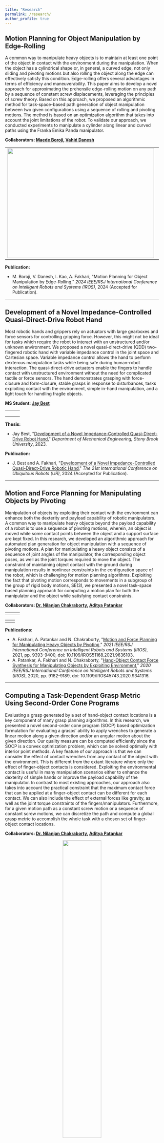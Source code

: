 ```yaml
---
title: "Research"
permalink: /research/
author_profile: true
---
```


## Motion Planning for Object Manipulation by Edge-Rolling
A common way to manipulate heavy objects is to maintain at least one point of the object in contact with the environment during the manipulation. When the object has a cylindrical shape or, in general, a curved edge, not only sliding and pivoting motions but also rolling the object along the edge can effectively satisfy this condition. Edge-rolling offers several advantages in terms of efficiency and maneuverability. This paper aims to develop a novel approach for approximating the prehensile edge-rolling motion on any path by a sequence of constant screw displacements, leveraging the principles of screw theory. Based on this approach, we proposed an algorithmic method for task-space-based path generation of object manipulation between two given configurations using a sequence of rolling and pivoting motions. The method is based on an optimization algorithm that takes into account the joint limitations of the robot. To validate our approach, we conducted experiments to manipulate a cylinder along linear and curved paths using the Franka Emika Panda manipulator.

**Collaborators: [Maede Boroji](https://www.linkedin.com/in/maede-boroji-558ba51a5/), [Vahid Danesh](https://www.linkedin.com/in/vahid-danesh/)**

<table style="height:auto; width:auto;" cellspacing="0" cellpadding="0">
  <tr>
    <td><img src="https://raw.githubusercontent.com/aminfakhari/aminfakhari.github.io/master/_pages/research/EdgeRolling.png" width=480 height=360 alt=""></td>
    <td><img src="https://raw.githubusercontent.com/aminfakhari/aminfakhari.github.io/master/_pages/research/EdgeRolling_BackAndForthPath.gif" width=auto height=auto alt=""></td>
    <td><img src="https://raw.githubusercontent.com/aminfakhari/aminfakhari.github.io/master/_pages/research/EdgeRolling_FullCirclePath.gif" width=auto height=auto alt=""></td>
	<!---
	<td><img src="https://raw.githubusercontent.com/aminfakhari/aminfakhari.github.io/master/_pages/research/EdgeRolling_HalfCirclePath.gif" width=auto height=auto alt=""></td>
	--->
  </tr>
</table>

**Publication:**
- M. Boroji, V. Danesh, I. Kao, A. Fakhari, "Motion Planning for Object Manipulation by Edge-Rolling," *2024 IEEE/RSJ International Conference on Intelligent Robots and Systems (IROS)*, 2024 (Accepted for Publication).

<hr>

## Development of a Novel Impedance-Controlled Quasi-Direct-Drive Robot Hand
Most robotic hands and grippers rely on actuators with large gearboxes and force sensors for controlling gripping force. However, this might not be ideal for tasks which require the robot to interact with an unstructured and/or unknown environment. We proposed a novel quasi-direct-drive (QDD) two-fingered robotic hand with variable impedance control in the joint space and Cartesian space. Variable impedance control allows the hand to perform dexterous manipulation tasks while being safe during human-robot interaction. The quasi-direct-drive actuators enable the fingers to handle contact with unstructured environment without the need for complicated tactile or force sensors. The hand demonstrates grasping with force-closure and form-closure, stable grasps in response to disturbances, tasks exploiting contact with the environment, simple in-hand manipulation, and a light touch for handling fragile objects.

**MS Student: [Jay Best](https://www.linkedin.com/in/jay--best/)**

<table style="height:auto; width:auto;" cellspacing="0" cellpadding="0">
  <tr>
    <td><img src="https://raw.githubusercontent.com/aminfakhari/aminfakhari.github.io/master/_pages/research/In-Hand_Manipulation_RubberBall.gif" width=auto height=auto alt=""></td>
    <td><img src="https://raw.githubusercontent.com/aminfakhari/aminfakhari.github.io/master/_pages/research/Smack_and_Snatch_Egg.gif" width=auto height=auto alt=""></td>
	<td><img src="https://raw.githubusercontent.com/aminfakhari/aminfakhari.github.io/master/_pages/research/Picking_up_a_Coin.gif" width=auto height=auto alt=""></td>
  </tr>
  <tr>
    <td><img src="https://raw.githubusercontent.com/aminfakhari/aminfakhari.github.io/master/_pages/research/Grasp_in_Response_to_Disturbance.gif" width=auto height=auto alt=""></td>
    <td><img src="https://raw.githubusercontent.com/aminfakhari/aminfakhari.github.io/master/_pages/research/In-Hand_Manipulation_Pushing.gif" width=auto height=auto alt=""></td>
	<td><img src="https://raw.githubusercontent.com/aminfakhari/aminfakhari.github.io/master/_pages/research/Grasping_Egg.gif" width=auto height=auto alt=""></td>
  </tr>
  <tr>
    <td><img src="https://raw.githubusercontent.com/aminfakhari/aminfakhari.github.io/master/_pages/research/Opening_WaterBottle.gif" width=auto height=auto alt=""></td>
    <td><img src="https://raw.githubusercontent.com/aminfakhari/aminfakhari.github.io/master/_pages/research/FormClosure.gif" width=auto height=auto alt=""></td>
	<td><img src="https://raw.githubusercontent.com/aminfakhari/aminfakhari.github.io/master/_pages/research/Grasping_Card.gif" width=auto height=auto alt=""></td>
  </tr>
</table>

**Thesis:**
- Jay Best, "[Development of a Novel Impedance-Controlled Quasi-Direct-Drive Robot Hand](https://arxiv.org/pdf/2308.10409.pdf)," *Department of Mechanical Engineering, Stony Brook University*, 2023.

**Publication:**
- J. Best and A. Fakhari, "[Development of a Novel Impedance-Controlled Quasi-Direct-Drive Robotic Hand](https://arxiv.org/abs/2405.18730)," *The 21st International Conference on Ubiquitous Robots (UR)*, 2024 (Accepted for Publication).

<hr>

## Motion and Force Planning for Manipulating Objects by Pivoting
Manipulation of objects by exploiting their contact with the environment can enhance both the dexterity and payload capability of robotic manipulators. A common way to manipulate heavy objects beyond the payload capability of a robot is to use a sequence of pivoting motions, wherein, an object is moved while some contact points between the object and a support surface are kept fixed. In this research, we developed an algorithmic approach for automated plan generation for object manipulation with a sequence of pivoting motions. A plan for manipulating a heavy object consists of a sequence of joint angles of the manipulator, the corresponding object poses, as well as the joint torques required to move the object. The constraint of maintaining object contact with the ground during manipulation results in nonlinear constraints in the configuration space of the robot, which is challenging for motion planning algorithms. Exploiting the fact that pivoting motion corresponds to movements in a subgroup of the group of rigid body motions, SE(3), we presented a novel task-space based planning approach for computing a motion plan for both the manipulator and the object while satisfying contact constraints.

**Collaborators: [Dr. Nilanjan Chakraborty](https://me.stonybrook.edu/people/faculty/Chakraborty_Nilanjan.php), [Aditya Patankar](https://www.linkedin.com/in/adityapatankar/)**

<table style="height:auto; width:auto;" cellspacing="0" cellpadding="0">
  <tr>
    <td><img src="https://raw.githubusercontent.com/aminfakhari/aminfakhari.github.io/master/_pages/research/Manipulation_Pivoting.gif" width=auto height=auto alt=""></td>
    <td><img src="https://raw.githubusercontent.com/aminfakhari/aminfakhari.github.io/master/_pages/research/Cuboid.gif" width=auto height=auto alt=""></td>
    <td><img src="https://raw.githubusercontent.com/aminfakhari/aminfakhari.github.io/master/_pages/research/Cylinder.gif" width=auto height=auto alt=""></td>
  </tr>
</table>

<table style="height:auto; width:auto;" cellspacing="0" cellpadding="0">
  <tr>
    <td><img src="https://raw.githubusercontent.com/aminfakhari/aminfakhari.github.io/master/_pages/research/Panda_Cuboid.gif" width=auto height=auto alt=""></td>
    <td><img src="https://raw.githubusercontent.com/aminfakhari/aminfakhari.github.io/master/_pages/research/Panda_Cylinder.gif" width=auto height=auto alt=""></td>
  </tr>
</table>

**Publications:**
- A. Fakhari, A. Patankar and N. Chakraborty, "[Motion and Force Planning for Manipulating Heavy Objects by Pivoting](https://ieeexplore.ieee.org/document/9636103)," *2021 IEEE/RSJ International Conference on Intelligent Robots and Systems (IROS)*, 2021, pp. 9393-9400, doi: 10.1109/IROS51168.2021.9636103.
- A. Patankar, A. Fakhari and N. Chakraborty, "[Hand-Object Contact Force Synthesis for Manipulating Objects by Exploiting Environment](https://ieeexplore.ieee.org/document/9341316)," *2020 IEEE/RSJ International Conference on Intelligent Robots and Systems (IROS)*, 2020, pp. 9182-9189, doi: 10.1109/IROS45743.2020.9341316.

<hr>


## Computing a Task-Dependent Grasp Metric Using Second-Order Cone Programs
Evaluating a grasp generated by a set of hand-object contact locations is a key component of many grasp planning algorithms. In this research, we presented a novel second-order cone program (SOCP) based optimization formulation for evaluating a grasps’ ability to apply wrenches to generate a linear motion along a given direction and/or an angular motion about the given direction. Our quality measure can be computed efficiently since the SOCP is a convex optimization problem, which can be solved optimally with interior point methods. A key feature of our approach is that we can consider the effect of contact wrenches from any contact of the object with the environment. This is different from the extant literature where only the effect of finger-object contacts is considered. Exploiting the environmental contact is useful in many manipulation scenarios either to enhance the dexterity of simple hands or improve the payload capability of the manipulator. In contrast to most existing approaches, our approach also takes into account the practical constraint that the maximum contact force that can be applied at a finger-object contact can be different for each contact. We can also include the effect of external forces like gravity, as well as the joint torque constraints of the fingers/manipulators. Furthermore, for a given motion path as a constant screw motion or a sequence of constant screw motions, we can discretize the path and compute a global grasp metric to accomplish the whole task with a chosen set of finger-object contact locations.

**Collaborators: [Dr. Nilanjan Chakraborty](https://me.stonybrook.edu/people/faculty/Chakraborty_Nilanjan.php), [Aditya Patankar](https://www.linkedin.com/in/adityapatankar/)**

<center>
<img src="https://raw.githubusercontent.com/aminfakhari/aminfakhari.github.io/master/_pages/research/Examples.png" style="width: 50%; height: 50%;" alt="">
</center>

**Publication:**
- A. Fakhari, A. Patankar, J. Xie and N. Chakraborty, "[Computing a Task-Dependent Grasp Metric Using Second-Order Cone Programs](https://ieeexplore.ieee.org/document/9636197)," *2021 IEEE/RSJ International Conference on Intelligent Robots and Systems (IROS)*, 2021, pp. 4009-4016, doi: 10.1109/IROS51168.2021.9636197.

<hr>


## Development of Realistic Pressure Distribution and FLS for Soft-Finger Contact Interface of Robotic Hands
Various models have been presented for pressure distribution in the contact interface of a soft finger and object in the literature. These models have been proposed without considering the effect of the tangential forces which are usually exerted in the contact interface of a soft finger and object during grasping and manipulation. Having an accurate pressure distribution model across the contact interface is important for designing tactile sensors and improving the modeling of the friction limit surface (FLS). In this project, a new and more accurate model was proposed to describe the asymmetry of the pressure distribution in the contact interface of a hemispherical soft finger under both normal and tangential forces. According to the proposed pressure distribution model in this study, an improved and more accurate FLS was presented. This new model can provide a more accurate tool for the analysis of grasping and manipulation involving soft contact interface.

**Collaborators: [Dr. Imin Kao](https://me.stonybrook.edu/people/faculty/Kao_Imin.php), [Dr. Mehdi Keshmiri](https://keshmiri.iut.ac.ir/)**

<center>
<img src="https://raw.githubusercontent.com/aminfakhari/aminfakhari.github.io/master/_pages/research/PressureDistributionSVG.svg" style="width: 50%; height: 50%;" alt="">
</center>

**Publication:**
- A. Fakhari, M. Keshmiri, and I. Kao, "[Development of Realistic Pressure Distribution and Friction Limit Surface for Soft-Finger Contact Interface of Robotic Hands](https://link.springer.com/article/10.1007/s10846-015-0267-2)," *Journal of Intelligent and Robotic Systems*, vol. 82, iss. 1, pp. 39-50, 2016.


<hr>

## Dynamic Modeling and Control of Planar Slippage in Object Grasping and Manipulation Using Robotic Soft Fingers
Slippage occurrence has an important role in stable and robust object grasping and manipulation. However, in the majority of prior research on soft finger manipulation, the presence of the slippage between fingers and objects has been ignored. In this research, a general method for dynamic modeling of planar slippage was presented. In this method, different states of planar contact were replaced with a second-order differential equation. This kind of formulation of the system dynamics facilitates the design of model-based controllers to cancel the undesired slippage that occurs between the soft tip and object during the manipulation.

**Collaborators: [Dr. Imin Kao](https://me.stonybrook.edu/people/faculty/Kao_Imin.php), [Dr. Mehdi Keshmiri](https://keshmiri.iut.ac.ir/)**

**Publications:**
- A. Fakhari, I. Kao, and M. Keshmiri, "[Modeling and Control of Planar Slippage in Object Manipulation Using Robotic Soft Fingers](https://robomechjournal.springeropen.com/articles/10.1186/s40648-019-0143-0)," *ROBOMECH Journal*, vol. 6, iss. 15, 2019.
- A. Fakhari, M. Keshmiri, I. Kao, and S. Hadian Jazi, "[Slippage Control in Soft Finger Grasping and Manipulation](https://www.tandfonline.com/doi/abs/10.1080/01691864.2015.1105149)," *Advanced Robotics*, vol. 30, iss. 2, pp. 97-108, 2016.
- A. Fakhari, M. Keshmiri, "[Slippage Dynamic Modeling in Object Grasping and Manipulation with Soft Fingers](https://mme.modares.ac.ir/article-15-5180-en.html)," *Modares Mechanical Engineering*, vol. 15, no. 8, pp. 332-340, 2015.
- A. Fakhari, M. Keshmiri, M. Keshmiri, "[Dynamic Modeling and Slippage Analysis in Object Manipulation by Soft Fingers](https://asmedigitalcollection.asme.org/IMECE/proceedings-abstract/IMECE2014/46476/V04AT04A056/262923)," *ASME International Mechanical Engineering Congress & Exposition (IMECE)*, Montreal, Quebec, Canada, Nov. 2014.

<hr>

## LinBot – Design, Analysis, and Field Test of a Novel Power Transmission Lines Inspection Robot
In this research, design, analysis, and field test of an innovative inspection robot (which is named LinBot) for highvoltage power transmission lines are investigated. This robot is utilized for moving on ground wires of transmission lines with the aim of inspection and fault detection of phase lines. Thanks to active and passive mechanisms designed in this robot, it is able to surmount all different ground wire obstacles including warning balls, clamps, and tower tips, and this is a unique capability of this robot among all other line inspection robots. The active mechanisms comprise four vertical rollers attached to the robot chassis by four arms, three horizontal rollers, and six mechanisms to control the vertical position of these horizontal rollers. Moreover, four sets of rotational springs and dampers are located in the joints of vertical rollers arms as passive mechanisms. To validate stability and feasibility of the robot in obstacle surmount and achieve the best selection for the robot required motors, a simulation study in MSC ADAMS software is conducted. The dynamical behavior of the robot including the motors torques is presented based on the simulation results. Furthermore, effect of wind on the stability of the robot is studied. Finally, practical performance of robot prototype manufactured in a laboratory is evaluated in the real field experimentally.

<table style="height:auto; width:auto;" cellspacing="0" cellpadding="0">
  <tr>
    <td><img src="https://raw.githubusercontent.com/aminfakhari/aminfakhari.github.io/master/_pages/research/LinBot/LinBot_Idea.png" width=auto height=auto alt=""></td>
	<td><img src="https://raw.githubusercontent.com/aminfakhari/aminfakhari.github.io/master/_pages/research/LinBot/LinBot.jpg" width=auto height=auto alt=""></td>
  </tr>
</table>
<center>
	<img src="https://raw.githubusercontent.com/aminfakhari/aminfakhari.github.io/master/_pages/research/LinBot/LinBotSimulation.gif" style="width: 50%; height: 50%;" alt="">
</center>

**Publications:**
- A. Fakhari and A. Mostashfi, "[LinBot - Design, Analysis, and Field Test of a Novel Power Transmission Lines Inspection Robot](https://ieeexplore.ieee.org/document/9071839)," *2019 7th International Conference on Robotics and Mechatronics (ICRoM)*, 2019, pp. 132-137, doi: 10.1109/ICRoM48714.2019.9071839.
- A. Mostashfi, A. Fakhari, and M.A. Badri, "[Simulation and Experimental Validation of a New Cable Inspection Robot for High Voltage Lines](http://sjme.journals.sharif.edu/article_6309.html?lang=en)," *Mechanical Engineering Sharif*, vol. 31-3, no. 2, pp. 25-32, 2015.
- A. Mostashfi, A. Fakhari, and M.A. Badri, "[A Novel Design of Inspection Robot for High-Voltage Power Lines](https://www.emerald.com/insight/content/doi/10.1108/IR-08-2013-386/full/html)," *Industrial Robot: An International Journal*, vol. 41, no. 2, pages 166–175, 2014.
- A. Mostashfi, A. Fakhari, M. Sakkak, M. Sadeghi, and M.A. Badri, "Inspection Robot for High-Voltage Power Lines," IR Registration No. 81449, Tehran, Iran, Dec. 18, 2013.
<hr>

## Trajectory Planning of Walking with Different Step Lengths of a Seven-Link Biped Robot: ##
Most of the essential parameters of human walking can be captured with a seven-link planar biped robot. In this project, dynamics modeling and trajectory planning of a seven-link planar biped robot walking on level ground with a ditch or stairs were studied. The hip and foot trajectories were designed in Cartesian space using polynomial interpolation such that to vanish the impact effect of feet with the ground. The key parameters of the hip joint trajectory in the x-axis direction were obtained using boundaries of biped stable region during the walking to satisfy the dynamic stability of the robot. The highest position of the swing foot ankle joint in the x- and z-axis direction was optimized with two different fitness functions. A novel method for trajectory planning of walking with different step lengths, uses for online trajectory planning, was proposed. Moreover, the effectiveness of the proposed method was verified by simulation and experimental results.

<center>
	<img src="https://raw.githubusercontent.com/aminfakhari/aminfakhari.github.io/master/_pages/research/Biped/Biped_Robot.gif" style="width: 50%; height: 50%;" alt="">
</center>


**Publications:**
- A. Fattah and A. Fakhari, "[Trajectory Planning of Walking with Different Step Lengths of a Seven-Link Biped Robot](https://asmedigitalcollection.asme.org/IDETC-CIE/proceedings-abstract/IDETC-CIE2010/44106/1361/356930)," *ASME International Design Engineering Technical Conferences & Computers and Information in Engineering Conference (IDETC/CIE)*, Montreal, Quebec, Canada, Aug. 2010. 
- A. Fattah, A. Fakhari, and S. Behbahani, "[Dynamics Modeling and Trajectory Planning of a Seven-Link Planar Biped Robot](https://www.researchgate.net/publication/260772830_Dynamics_Modeling_and_Trajectory_Planning_of_a_Seven-Link_Planar_Biped_Robot)," *17th Annual (International) Conference on Mechanical Engineering (ISME)*, Tehran, Iran, May 2009.

<hr>

<!---
bgcolor="#000000" 
bordercolor="#ffffff" 
<video src="https://raw.githubusercontent.com/aminfakhari/aminfakhari.github.io/master/_pages/research/ObjectGaiting.mp4" controls="controls" style="max-width: 730px;">
</video>

![](https://raw.githubusercontent.com/aminfakhari/aminfakhari.github.io/master/_pages/research/ObjectGaiting.gif)
--->

